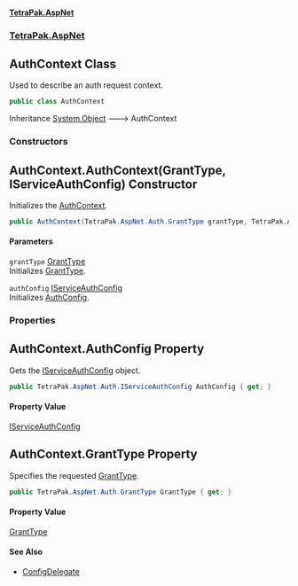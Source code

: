 #### [TetraPak.AspNet](index.md 'index')
### [TetraPak.AspNet](TetraPak_AspNet.md 'TetraPak.AspNet')
## AuthContext Class
Used to describe an auth request context.  
```csharp
public class AuthContext
```

Inheritance [System.Object](https://docs.microsoft.com/en-us/dotnet/api/System.Object 'System.Object') &#129106; AuthContext  
### Constructors
<a name='TetraPak_AspNet_AuthContext_AuthContext(TetraPak_AspNet_Auth_GrantType_TetraPak_AspNet_Auth_IServiceAuthConfig)'></a>
## AuthContext.AuthContext(GrantType, IServiceAuthConfig) Constructor
Initializes the [AuthContext](TetraPak_AspNet_AuthContext.md 'TetraPak.AspNet.AuthContext').  
```csharp
public AuthContext(TetraPak.AspNet.Auth.GrantType grantType, TetraPak.AspNet.Auth.IServiceAuthConfig authConfig);
```
#### Parameters
<a name='TetraPak_AspNet_AuthContext_AuthContext(TetraPak_AspNet_Auth_GrantType_TetraPak_AspNet_Auth_IServiceAuthConfig)_grantType'></a>
`grantType` [GrantType](TetraPak_AspNet_Auth_GrantType.md 'TetraPak.AspNet.Auth.GrantType')  
Initializes [GrantType](TetraPak_AspNet_AuthContext.md#TetraPak_AspNet_AuthContext_GrantType 'TetraPak.AspNet.AuthContext.GrantType').  
  
<a name='TetraPak_AspNet_AuthContext_AuthContext(TetraPak_AspNet_Auth_GrantType_TetraPak_AspNet_Auth_IServiceAuthConfig)_authConfig'></a>
`authConfig` [IServiceAuthConfig](TetraPak_AspNet_Auth_IServiceAuthConfig.md 'TetraPak.AspNet.Auth.IServiceAuthConfig')  
Initializes [AuthConfig](TetraPak_AspNet_AuthContext.md#TetraPak_AspNet_AuthContext_AuthConfig 'TetraPak.AspNet.AuthContext.AuthConfig').   
  
  
### Properties
<a name='TetraPak_AspNet_AuthContext_AuthConfig'></a>
## AuthContext.AuthConfig Property
Gets the [IServiceAuthConfig](TetraPak_AspNet_Auth_IServiceAuthConfig.md 'TetraPak.AspNet.Auth.IServiceAuthConfig') object.  
```csharp
public TetraPak.AspNet.Auth.IServiceAuthConfig AuthConfig { get; }
```
#### Property Value
[IServiceAuthConfig](TetraPak_AspNet_Auth_IServiceAuthConfig.md 'TetraPak.AspNet.Auth.IServiceAuthConfig')
  
<a name='TetraPak_AspNet_AuthContext_GrantType'></a>
## AuthContext.GrantType Property
Specifies the requested [GrantType](TetraPak_AspNet_AuthContext.md#TetraPak_AspNet_AuthContext_GrantType 'TetraPak.AspNet.AuthContext.GrantType').  
```csharp
public TetraPak.AspNet.Auth.GrantType GrantType { get; }
```
#### Property Value
[GrantType](TetraPak_AspNet_Auth_GrantType.md 'TetraPak.AspNet.Auth.GrantType')
  
#### See Also
- [ConfigDelegate](TetraPak_AspNet_TetraPakConfig.md#TetraPak_AspNet_TetraPakConfig_ConfigDelegate 'TetraPak.AspNet.TetraPakConfig.ConfigDelegate')
